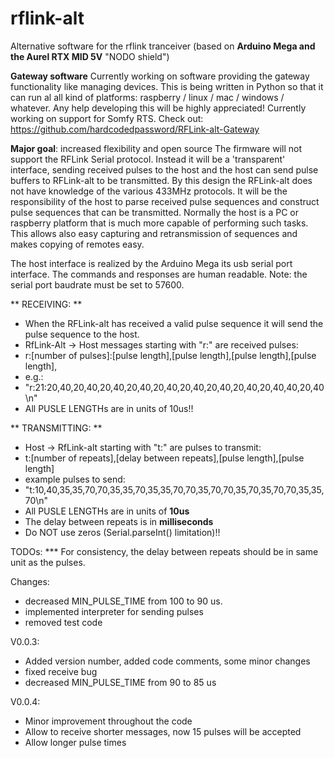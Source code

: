 # rflink-alt
Alternative software for the rflink tranceiver (based on **Arduino Mega and the Aurel RTX MID 5V** "NODO shield")

**Gateway software**
Currently working on software providing the gateway functionality like managing devices. This is being written in Python so that it can run al all kind of platforms: raspberry / linux / mac / windows / whatever. Any help developing this will be highly appreciated! Currently working on support for Somfy RTS. Check out: https://github.com/hardcodedpassword/RFLink-alt-Gateway

**Major goal**: increased flexibility and open source
The firmware will not support the RFLink Serial protocol. Instead it will be a 'transparent' interface, sending received pulses to the host and the host can send pulse buffers to RFLink-alt to be transmitted. 
By this design the RFLink-alt does not have knowledge of the various 433MHz protocols. It will be the responsibility of the host to parse received pulse sequences and construct pulse sequences that can be transmitted.
Normally the host is a PC or raspberry platform that is much more capable of performing such tasks.
This allows also easy capturing and retransmission of sequences and makes copying of remotes easy.

The host interface is realized by the Arduino Mega its usb serial port interface. The commands and responses are human readable.
Note: the serial port baudrate must be set to 57600. 

** RECEIVING: **
- When the RFLink-alt has received a valid pulse sequence it will send the pulse sequence to the host.
- RfLink-Alt -> Host messages  starting with "r:" are received pulses:
- r:[number of pulses]:[pulse length],[pulse length],[pulse length],[pulse length],
- e.g.:
- "r:21:20,40,20,40,20,40,20,40,20,40,20,40,20,40,20,40,20,40,40,20,40\n"
- All PUSLE LENGTHs are in units of 10us!!

** TRANSMITTING: **
- Host -> RfLink-alt  starting with "t:" are pulses to transmit:
- t:[number of repeats],[delay between repeats],[pulse length],[pulse length]
- example pulses to send:
- "t:10,40,35,35,70,70,35,35,70,35,35,70,70,35,70,70,35,70,35,70,70,35,35,70\n"
- All PUSLE LENGTHs are in units of **10us**
- The delay between repeats is in **milliseconds**
- Do NOT use zeros (Serial.parseInt() limitation)!!

TODOs:
***  For consistency, the delay between repeats should be in same unit as the pulses.

Changes:
- decreased MIN_PULSE_TIME from 100 to 90 us.
- implemented interpreter for sending pulses
- removed test code

V0.0.3:  
- Added version number, added code comments, some minor changes
- fixed receive bug
- decreased MIN_PULSE_TIME from 90 to 85 us

V0.0.4:  
- Minor improvement throughout the code
- Allow to receive shorter messages, now 15 pulses will be accepted
- Allow longer pulse times
